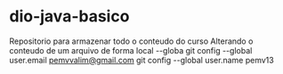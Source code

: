 # dio-java-basico
Repositorio para armazenar todo o conteudo do curso
Alterando o conteudo de um arquivo de forma local
--globa
git config --global user.email pemvvalim@gmail.com
git config --global user.name pemv13
